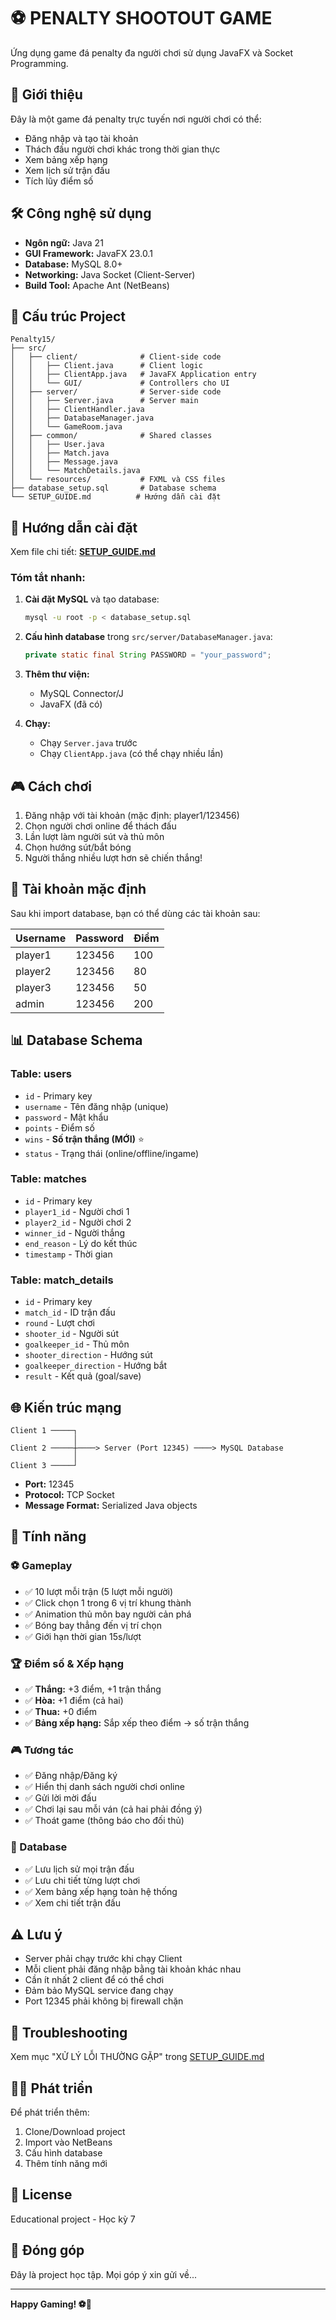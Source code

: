 # ⚽ PENALTY SHOOTOUT GAME

Ứng dụng game đá penalty đa người chơi sử dụng JavaFX và Socket Programming.

## 📖 Giới thiệu

Đây là một game đá penalty trực tuyến nơi người chơi có thể:
- Đăng nhập và tạo tài khoản
- Thách đấu người chơi khác trong thời gian thực
- Xem bảng xếp hạng
- Xem lịch sử trận đấu
- Tích lũy điểm số

## 🛠️ Công nghệ sử dụng

- **Ngôn ngữ:** Java 21
- **GUI Framework:** JavaFX 23.0.1
- **Database:** MySQL 8.0+
- **Networking:** Java Socket (Client-Server)
- **Build Tool:** Apache Ant (NetBeans)

## 📂 Cấu trúc Project

```
Penalty15/
├── src/
│   ├── client/              # Client-side code
│   │   ├── Client.java      # Client logic
│   │   ├── ClientApp.java   # JavaFX Application entry
│   │   └── GUI/             # Controllers cho UI
│   ├── server/              # Server-side code
│   │   ├── Server.java      # Server main
│   │   ├── ClientHandler.java
│   │   ├── DatabaseManager.java
│   │   └── GameRoom.java
│   ├── common/              # Shared classes
│   │   ├── User.java
│   │   ├── Match.java
│   │   ├── Message.java
│   │   └── MatchDetails.java
│   └── resources/           # FXML và CSS files
├── database_setup.sql       # Database schema
└── SETUP_GUIDE.md          # Hướng dẫn cài đặt
```

## 🚀 Hướng dẫn cài đặt

Xem file chi tiết: **[SETUP_GUIDE.md](SETUP_GUIDE.md)**

### Tóm tắt nhanh:

1. **Cài đặt MySQL** và tạo database:
   ```bash
   mysql -u root -p < database_setup.sql
   ```

2. **Cấu hình database** trong `src/server/DatabaseManager.java`:
   ```java
   private static final String PASSWORD = "your_password";
   ```

3. **Thêm thư viện:**
   - MySQL Connector/J
   - JavaFX (đã có)

4. **Chạy:**
   - Chạy `Server.java` trước
   - Chạy `ClientApp.java` (có thể chạy nhiều lần)

## 🎮 Cách chơi

1. Đăng nhập với tài khoản (mặc định: player1/123456)
2. Chọn người chơi online để thách đấu
3. Lần lượt làm người sút và thủ môn
4. Chọn hướng sút/bắt bóng
5. Người thắng nhiều lượt hơn sẽ chiến thắng!

## 🔐 Tài khoản mặc định

Sau khi import database, bạn có thể dùng các tài khoản sau:

| Username | Password | Điểm |
|----------|----------|------|
| player1  | 123456   | 100  |
| player2  | 123456   | 80   |
| player3  | 123456   | 50   |
| admin    | 123456   | 200  |

## 📊 Database Schema

### Table: users
- `id` - Primary key
- `username` - Tên đăng nhập (unique)
- `password` - Mật khẩu
- `points` - Điểm số
- `wins` - **Số trận thắng (MỚI)** ⭐
- `status` - Trạng thái (online/offline/ingame)

### Table: matches
- `id` - Primary key
- `player1_id` - Người chơi 1
- `player2_id` - Người chơi 2
- `winner_id` - Người thắng
- `end_reason` - Lý do kết thúc
- `timestamp` - Thời gian

### Table: match_details
- `id` - Primary key
- `match_id` - ID trận đấu
- `round` - Lượt chơi
- `shooter_id` - Người sút
- `goalkeeper_id` - Thủ môn
- `shooter_direction` - Hướng sút
- `goalkeeper_direction` - Hướng bắt
- `result` - Kết quả (goal/save)

## 🌐 Kiến trúc mạng

```
Client 1 ─────┐
              │
Client 2 ─────┼────> Server (Port 12345) ────> MySQL Database
              │
Client 3 ─────┘
```

- **Port:** 12345
- **Protocol:** TCP Socket
- **Message Format:** Serialized Java objects

## 📝 Tính năng

### ⚽ Gameplay
- ✅ 10 lượt mỗi trận (5 lượt mỗi người)
- ✅ Click chọn 1 trong 6 vị trí khung thành
- ✅ Animation thủ môn bay người cản phá
- ✅ Bóng bay thẳng đến vị trí chọn
- ✅ Giới hạn thời gian 15s/lượt

### 🏆 Điểm số & Xếp hạng
- ✅ **Thắng:** +3 điểm, +1 trận thắng
- ✅ **Hòa:** +1 điểm (cả hai)
- ✅ **Thua:** +0 điểm
- ✅ **Bảng xếp hạng:** Sắp xếp theo điểm → số trận thắng

### 🎮 Tương tác
- ✅ Đăng nhập/Đăng ký
- ✅ Hiển thị danh sách người chơi online
- ✅ Gửi lời mời đấu
- ✅ Chơi lại sau mỗi ván (cả hai phải đồng ý)
- ✅ Thoát game (thông báo cho đối thủ)

### 💾 Database
- ✅ Lưu lịch sử mọi trận đấu
- ✅ Lưu chi tiết từng lượt chơi
- ✅ Xem bảng xếp hạng toàn hệ thống
- ✅ Xem chi tiết trận đấu

## ⚠️ Lưu ý

- Server phải chạy trước khi chạy Client
- Mỗi client phải đăng nhập bằng tài khoản khác nhau
- Cần ít nhất 2 client để có thể chơi
- Đảm bảo MySQL service đang chạy
- Port 12345 phải không bị firewall chặn

## 🐛 Troubleshooting

Xem mục "XỬ LÝ LỖI THƯỜNG GẶP" trong [SETUP_GUIDE.md](SETUP_GUIDE.md)

## 👨‍💻 Phát triển

Để phát triển thêm:
1. Clone/Download project
2. Import vào NetBeans
3. Cấu hình database
4. Thêm tính năng mới

## 📜 License

Educational project - Học kỳ 7

## 🤝 Đóng góp

Đây là project học tập. Mọi góp ý xin gửi về...

---

**Happy Gaming! ⚽🎯**
